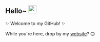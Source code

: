 ## Hello~ <img src="https://media.giphy.com/media/hvRJCLFzcasrR4ia7z/giphy.gif" width="25px">

✨ Welcome to my GitHub! ✨

While you're here, drop by my [website](https://bmai.dev/)? 🙃

